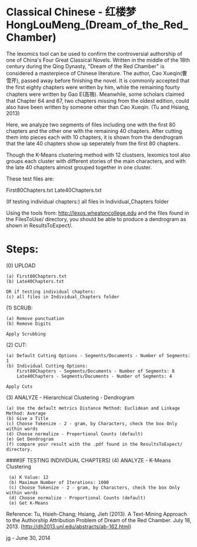 # Classical Chinese - 红楼梦HongLouMeng_(Dream_of_the_Red_Chamber)

The lexomics tool can be used to confirm the controversial authorship of one of
China's Four Great Classical Novels. Written in the middle of the 18th century
during the Qing Dynasty, "Dream of the Red Chamber" is considered a masterpiece
of Chinese literature. The author, Cao Xueqin(曹雪芹), passed away before finishing 
the novel. It is commonly accepted that the first eighty chapters were written
by him, while the remaining fourty chapters were written by Gao E(高鶚). Meanwhile,
some scholars claimed that Chapter 64 and 67, two chapters missing from the oldest
edition, could also have been written by someone other than Cao Xueqin. (Tu and
Hsiang, 2013)

Here, we analyze two segments of files including one with the first 80 chapters and
the other one with the remaining 40 chapters. After cutting them into pieces each
with 10 chapters, it is shown from the dendrogram that the late 40 chapters show
up seperately from the first 80 chapters.

Though the K-Means clustering method with 12 clustsers, lexomics tool also groups
each cluster with different stories of the main characters, and with the late 40
chapters almost grouped together in one cluster.

These test files are:

First80Chapters.txt
Late40Chapters.txt

(If testing individual chapters:)
all files in Individual_Chapters folder

Using the tools from:   http://lexos.wheatoncollege.edu
and the files found in the FilesToUse/ directory, you should
be able to produce a dendrogram as shown in ResultsToExpect/.

Steps:
=====================================================================
(0) UPLOAD 

    (a) First80Chapters.txt
    (b) Late40Chapters.txt

    OR if testing individual chapters:
    (c) all files in Individual_Chapters folder

(1) SCRUB:

    (a) Remove punctuation
    (b) Remove Digits

    Apply Scrubbing
(2) CUT:

    (a) Default Cutting Options - Segments/Documents - Number of Segments: 1
    (b) Individual Cutting Options:
        First80Chapters - Segments/Documents - Number of Segments: 8
        Late40Chapters - Segments/Documents - Number of Segments: 4

    Apply Cuts
(3) ANALYZE - Hierarchical Clustering - Dendrogram

    (a) Use the default metrics Distance Method: Euclidean and Linkage Method: Average
    (b) Give a Title
    (c) Choose Tokenize - 2 - gram, by Characters, check the box Only within words
    (d) Choose normalize - Proportional Counts (default)
    (e) Get Dendrogram
    (f) compare your result with the .pdf found in the ResultsToExpect/ directory.

####(IF TESTING INDIVIDUAL CHAPTERS)
(4) ANALYZE - K-Means Clustering

     (a) K Value: 12
     (b) Maximum Number of Iterations: 1000
     (c) Choose Tokenize - 2 - gram, by Characters, check the box Only within words
     (d) Choose normalize - Proportional Counts (default)
     (e) Get K-Means

Reference:
Tu, Hsieh-Chang; Hsiang, Jieh (2013).  A Text-Mining Approach to the Authorship 
Attribution Problem of Dream of the Red Chamber. July 18, 2013.
(http://dh2013.unl.edu/abstracts/ab-162.html)


jg - June 30, 2014